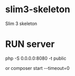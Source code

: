# slim3-skeleton
Slim 3 skeleton

# RUN server

php -S 0.0.0.0:8080 -t public

or composer start --timeout=0
